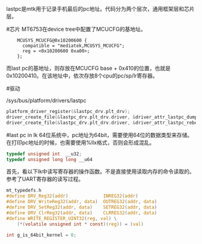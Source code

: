 lastpc是mtk用于记录手机最后的pc地址。代码分为两个层次，通用框架层和芯片层。

#芯片
MT6753在device tree中配置了MCUCFG的基地址。

```
    MCUSYS_MCUCFG@0x10200600 {
      compatible = "mediatek,MCUSYS_MCUCFG";
      reg = <0x10200600 0xa00>;
    };
```

而last pc的基地址，则存放在MCUCFG base + 0x410的位置，也就是0x10200410。在该地址中，依次存放8个cpu的pc/sp/lr寄存器。

#驱动

/sys/bus/platform/drivers/lastpc

```c
platform_driver_register(&lastpc_drv.plt_drv);
driver_create_file(&lastpc_drv.plt_drv.driver, &driver_attr_lastpc_dump);
driver_create_file(&lastpc_drv.plt_drv.driver, &driver_attr_lastpc_reboot_test);
```


#last pc in lk
64位系统中，pc地址为64bit，需要使用64位的数据类型来存储。在打印pc地址的时候，也需要使用%llx格式，否则会形成混乱。

```c
typedef unsigned int  __u32;
typedef unsigned long long __u64
```

首先，看以下lk中读写寄存器的操作函数。不是直接使用读取内存的命令读取的。参考了UART寄存器的读写过程。

```c
mt_typedefs.h
#define DRV_Reg32(addr)             INREG32(addr)
#define DRV_WriteReg32(addr, data)  OUTREG32(addr, data)
#define DRV_SetReg32(addr, data)    SETREG32(addr, data)
#define DRV_ClrReg32(addr, data)    CLRREG32(addr, data)
#define WRITE_REGISTER_UINT32(reg, val) \
    (*(volatile unsigned int * const)(reg)) = (val)

int g_is_64bit_kernel = 0;
```


